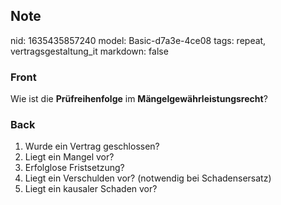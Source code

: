 ## Note
nid: 1635435857240
model: Basic-d7a3e-4ce08
tags: repeat, vertragsgestaltung_it
markdown: false

### Front
Wie ist die <b>Prüfreihenfolge</b> im
<b>Mängelgewährleistungsrecht</b>?

### Back
<ol>
  <li>Wurde ein Vertrag geschlossen?
  <li>Liegt ein Mangel vor?
  <li>Erfolglose Fristsetzung?
  <li>Liegt ein Verschulden vor? (notwendig bei Schadensersatz)
  <li>Liegt ein kausaler Schaden vor?
</ol>
